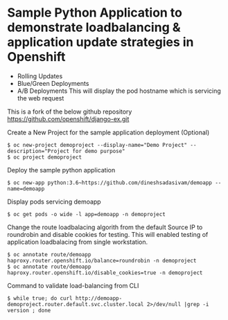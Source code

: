 # Sample Python Application to demonstrate loadbalancing & application update strategies in Openshift 
   - Rolling Updates
   - Blue/Green Deployments
   - A/B Deployments
This will display the pod hostname which is servicing the web request

This is a fork of the below github repository
https://github.com/openshift/django-ex.git


Create a New Project for the sample application deployment (Optional)
   
    $ oc new-project demoproject --display-name="Demo Project" --description="Project for demo purpose"
    $ oc project demoproject

Deploy the sample python application

    $ oc new-app python:3.6~https://github.com/dineshsadasivam/demoapp --name=demoapp

Display pods servicing demoapp

    $ oc get pods -o wide -l app=demoapp -n demoproject

Change the route loadbalacing algorith from the default Source IP to roundrobin and disable cookies for testing.
This will enabled testing of application loadbalacing from single workstation.

    $ oc annotate route/demoapp haproxy.router.openshift.io/balance=roundrobin -n demoproject
    $ oc annotate route/demoapp haproxy.router.openshift.io/disable_cookies=true -n demoproject

Command to validate load-balancing from CLI 

    $ while true; do curl http://demoapp-demoproject.router.default.svc.cluster.local 2>/dev/null |grep -i version ; done
    

